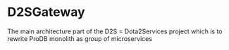 # D2SGateway
The main architecture part of the D2S = Dota2Services project which is to rewrite ProDB monolith as group of microservices
